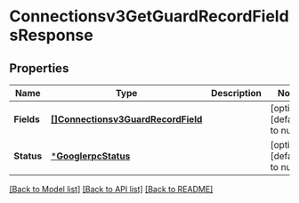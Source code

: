 # Connectionsv3GetGuardRecordFieldsResponse

## Properties
Name | Type | Description | Notes
------------ | ------------- | ------------- | -------------
**Fields** | [**[]Connectionsv3GuardRecordField**](connectionsv3GuardRecordField.md) |  | [optional] [default to null]
**Status** | [***GooglerpcStatus**](googlerpcStatus.md) |  | [optional] [default to null]

[[Back to Model list]](../README.md#documentation-for-models) [[Back to API list]](../README.md#documentation-for-api-endpoints) [[Back to README]](../README.md)

